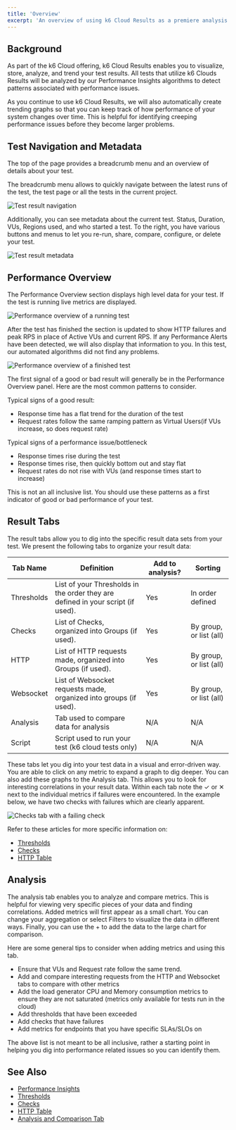 ```yaml
---
title: 'Overview'
excerpt: 'An overview of using k6 Cloud Results as a premiere analysis tool'
---
```


## Background

As part of the k6 Cloud offering, k6 Cloud Results enables you to visualize, store, analyze, and trend your test results. All tests that utilize k6 Clouds Results will be analyzed by our Performance Insights algorithms to detect patterns associated with performance issues.

As you continue to use k6 Cloud Results, we will also automatically create trending graphs so that you can keep track of how performance of your system changes over time. This is helpful for identifying creeping performance issues before they become larger problems.

## Test Navigation and Metadata

The top of the page provides a breadcrumb menu and an overview of details about your test.

The breadcrumb menu allows to quickly navigate between the latest runs of the test, the test page or all the tests in the current project.

![Test result navigation](./images/01-Overview/test-run-navigation.png)

Additionally, you can see metadata about the current test. Status, Duration, VUs, Regions used, and who started a test. To the right, you have various buttons and menus to let you re-run, share, compare, configure, or delete your test.

![Test result metadata](./images/01-Overview/test-metadata.png)

## Performance Overview

The Performance Overview section displays high level data for your test. If the test is running live metrics are displayed.

![Performance overview of a running test](images/01-Overview/running-performance-overview.png)

After the test has finished the section is updated to show HTTP failures and peak RPS in place of Active VUs and current RPS. If any Performance Alerts have been detected, we will also display that information to you. In this test, our automated algorithms did not find any problems.

![Performance overview of a finished test](images/01-Overview/finished-performance-overview.png)

The first signal of a good or bad result will generally be in the Performance Overview panel. Here are the most common patterns to consider.

Typical signs of a good result:

- Response time has a flat trend for the duration of the test
- Request rates follow the same ramping pattern as Virtual Users(if VUs increase, so does request rate)

Typical signs of a performance issue/bottleneck

- Response times rise during the test
- Response times rise, then quickly bottom out and stay flat
- Request rates do not rise with VUs (and response times start to increase)

This is not an all inclusive list. You should use these patterns as a first indicator of good or bad performance of your test.

## Result Tabs

The result tabs allow you to dig into the specific result data sets from your test. We present the following tabs to organize your result data:

| Tab Name   | Definition                                                                      | Add to analysis? | Sorting                 |
| ---------- | ------------------------------------------------------------------------------- | ---------------- | ----------------------- |
| Thresholds | List of your Thresholds in the order they are defined in your script (if used). | Yes              | In order defined        |
| Checks     | List of Checks, organized into Groups (if used).                                | Yes              | By group, or list (all) |
| HTTP       | List of HTTP requests made, organized into Groups (if used).                    | Yes              | By group, or list (all) |
| Websocket  | List of Websocket requests made, organized into groups (if used).               | Yes              | By group, or list (all) |
| Analysis   | Tab used to compare data for analysis                                           | N/A              | N/A                     |
| Script     | Script used to run your test (k6 cloud tests only)                              | N/A              | N/A                     |

These tabs let you dig into your test data in a visual and error-driven way. You are able to click on any metric to expand a graph to dig deeper. You can also add these graphs to the Analysis tab. This allows you to look for interesting correlations in your result data. Within each tab note the &#10003; or &#10005; next to the individual metrics if failures were encountered. In the example below, we have two checks with failures which are clearly apparent.

![Checks tab with a failing check](images/01-Overview/checks-tab-with-failures.png)

Refer to these articles for more specific information on:

- [Thresholds](/cloud/analyzing-results/threshold-tab)
- [Checks](/cloud/analyzing-results/checks-tab)
- [HTTP Table](/cloud/analyzing-results/http-tab)

## Analysis

The analysis tab enables you to analyze and compare metrics. This is helpful for viewing very specific pieces of your data and finding correlations. Added metrics will first appear as a small chart. You can change your aggregation or select Filters to visualize the data in different ways. Finally, you can use the + to add the data to the large chart for comparison.

Here are some general tips to consider when adding metrics and using this tab.

- Ensure that VUs and Request rate follow the same trend.
- Add and compare interesting requests from the HTTP and Websocket tabs to compare with other metrics
- Add the load generator CPU and Memory consumption metrics to ensure they are not saturated (metrics only available for tests run in the cloud)
- Add thresholds that have been exceeded
- Add checks that have failures
- Add metrics for endpoints that you have specific SLAs/SLOs on

The above list is not meant to be all inclusive, rather a starting point in helping you dig into performance related issues so you can identify them.

## See Also

- [Performance Insights](/cloud/analyzing-results/performance-trending)
- [Thresholds](/cloud/analyzing-results/threshold-tab)
- [Checks](/cloud/analyzing-results/checks-tab)
- [HTTP Table](/cloud/analyzing-results/http-tab)
- [Analysis and Comparison Tab](/cloud/analyzing-results/test-comparison)
